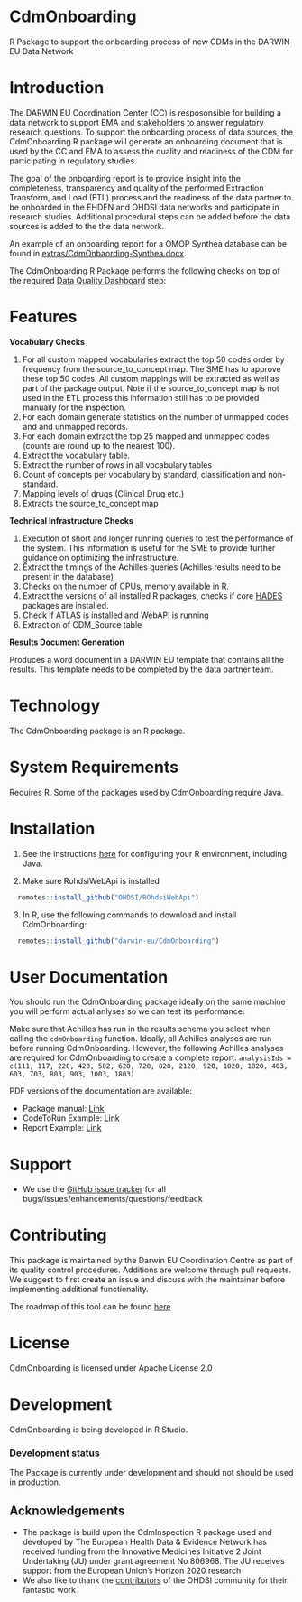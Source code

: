 # CdmOnboarding
R Package to support the onboarding process of new CDMs in the DARWIN EU Data Network

# Introduction
The DARWIN EU Coordination Center (CC) is resposonsible for building a data network to support EMA and stakeholders to answer regulatory research questions. To support the onboarding process of data sources, the CdmOnboarding R package will generate an onboarding document that is used by the CC and EMA to assess the quality and readiness of the CDM for participating in regulatory studies. 

The goal of the onboarding report is to provide insight into the completeness, transparency and quality of the performed Extraction Transform, and Load (ETL) process and the readiness of the data partner to be onboarded in the EHDEN and OHDSI data networks and participate in research studies. Additional procedural steps can be added before the data sources is added to the the data network. 

An example of an onboarding report for a OMOP Synthea database can be found in [extras/CdmOnbaording-Synthea.docx](https://github.com/darwin-eu/CdmOnboarding/blob/master/extras/CdmOnboarding-Synthea.docx).

The CdmOnboarding R Package performs the following checks on top of the required [Data Quality Dashboard](https://github.com/OHDSI/DataQualityDashboard) step:

# Features

**Vocabulary Checks**  
1. For all custom mapped vocabularies extract the top 50 codes order by frequency from the source_to_concept map. The SME has to approve these top 50 codes. All custom mappings will be extracted as well as part of the package output. Note if the source_to_concept map is not used in the ETL process this information still has to be provided manually for the inspection.
2. For each domain generate statistics on the number of unmapped codes and and unmapped records.
3. For each domain extract the top 25 mapped and unmapped codes (counts are round up to the nearest 100).
3. Extract the vocabulary table.
4. Extract the number of rows in all vocabulary tables
4. Count of concepts per vocabulary by standard, classification and non-standard.
5. Mapping levels of drugs (Clinical Drug etc.)
6. Extracts the source_to_concept map

**Technical Infrastructure Checks**
1. Execution of short and longer running queries to test the performance of the system. This information is useful for the SME to provide further guidance on optimizing the infrastructure.
2. Extract the timings of the Achilles queries (Achilles results need to be present in the database)
3. Checks on the number of CPUs, memory available in R.
4. Extract the versions of all installed R packages, checks if core [HADES](https://ohdsi.github.io/Hades/) packages are installed.
5. Check if ATLAS is installed and WebAPI is running
6. Extraction of CDM_Source table

**Results Document Generation**

Produces a word document in a DARWIN EU template that contains all the results. This template needs to be completed by the data partner team.

Technology
==========
The CdmOnboarding package is an R package.

System Requirements
===================
Requires R. Some of the packages used by CdmOnboarding require Java.

Installation
=============

1. See the instructions [here](https://ohdsi.github.io/Hades/rSetup.html) for configuring your R environment, including Java.

2. Make sure RohdsiWebApi is installed

```r
  remotes::install_github("OHDSI/ROhdsiWebApi")
```

3. In R, use the following commands to download and install CdmOnboarding:

```r
  remotes::install_github("darwin-eu/CdmOnboarding")
```

User Documentation
==================

You should run the CdmOnboarding package ideally on the same machine you will perform actual anlyses so we can test its performance.

Make sure that Achilles has run in the results schema you select when calling the `cdmOnboarding` function.
Ideally, all Achilles analyses are run before running CdmOnboarding. However, the following Achilles analyses are required for CdmOnboarding to create a complete report:
`analysisIds = c(111, 117, 220, 420, 502, 620, 720, 820, 2120, 920, 1020, 1820, 403, 603, 703, 803, 903, 1003, 1803)`

PDF versions of the documentation are available:
* Package manual: [Link](https://github.com/darwin-eu/CdmOnboarding/blob/master/extras/CdmOnboarding.pdf)
* CodeToRun Example: [Link](https://github.com/darwin-eu/CdmOnboarding/blob/master/extras/CodeToRun.R)
* Report Example: [Link](https://github.com/darwin-eu/CdmOnboarding/blob/master/extras/CdmOnboarding-Synthea.docx)

Support
=======
* We use the <a href="https://github.com/darwin-eu/CdmOnbording/issues">GitHub issue tracker</a> for all bugs/issues/enhancements/questions/feedback

Contributing
============
This package is maintained by the Darwin EU Coordination Centre as part of its quality control procedures. Additions are welcome through pull requests. We suggest to first create an issue and discuss with the maintainer before implementing additional functionality.

The roadmap of this tool can be found [here](https://github.com/darwin-eu/CdmOnboarding/projects/1)

License
=======
CdmOnboarding is licensed under Apache License 2.0

Development
===========
CdmOnboarding is being developed in R Studio.

### Development status

The Package is currently under development and should not should be used in production.

## Acknowledgements
- The package is build upon the CdmInspection R package used and developed by The European Health Data & Evidence Network has received funding from the Innovative Medicines Initiative 2 Joint Undertaking (JU) under grant agreement No 806968. The JU receives support from the European Union’s Horizon 2020 research 
- We also like to thank the [contributors](https://github.com/OHDSI/Achilles/graphs/contributors) of the OHDSI community for their fantastic work

